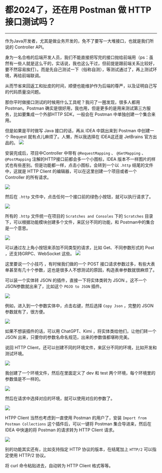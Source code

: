 

#  都2024了，还在用 Postman 做 HTTP 接口测试吗？

__ _ _ _ _

作为Java开发者，尤其是做业务开发的，免不了要写一大堆接口，也就是我们所说的 Controller API。

身为一名合格的后端开发人员，我们不能直接把写完的接口抛给前端用（ps：虽然有一些人就是这么干的，实话说，我也这么干过，但前提是跟前端关系比较好，要不然容易挨打）。而是先自己测试一下（俗称自测），等测试通过了，再上测试环境，再给前端联调。

从而节省来回返工和扯皮的时间，顺便也能维护作为后端的尊严，以及证明自己写的代码质量没问题。

那你平时做接口测试的时候用什么工具呢？我问了一圈发现，很多人都用 Postman。Postman
确实是很好用，我也用，但是更多的是用来测试第三方服务，比如要集成一个外部HTTP SDK，一般会在 Postman 中单独创建一个集合来用。

但是如果是平时做写 Java 接口的话，再从 IDEA 中跳出来到 Postman 中创建一个 Request 就有点儿麻烦了。人懒，所以我选择在 IDEA这还是 JetBrains 官方出品的。
![](https://mmbiz.qpic.cn/sz_mmbiz_png/iaWSDo4TfyZiaZnJYU3NXewF7QhWLQcHFglD0NJgHxwWAheYHQOJ2SDCZnNU767ggZDCbNdpdQajeGd5iaekOibGrA/640?wx_fmt=png&from=appmsg)

安装完成后，项目中Controller 中带有 ` @RequestMapping ` 、 ` @GetMapping ` 、 ` @PostMapping
` 注解的HTTP接口前都会多一个小图标，IDEA 版本不一样图片的样式也有些差别。但是功能都一样，点击小图标，会转到一个以 ` .http `
结尾的文件中，这就是 HTTP Client 的编辑器，可以在这里创建一个项目或者一个 Controller 的所有请求。

![](https://mmbiz.qpic.cn/sz_mmbiz_png/iaWSDo4TfyZiaZnJYU3NXewF7QhWLQcHFgXnS6vO2HsnY8plM83qI3PM21ibSJSuia2SD5wHFWm5wia13Eib0adJeXfw/640?wx_fmt=png&from=appmsg)

然后在 ` .http ` 文件中，点击任何一个接口前的绿色小按钮，就可以执行请求了。

![](https://mmbiz.qpic.cn/sz_mmbiz_png/iaWSDo4TfyZiaZnJYU3NXewF7QhWLQcHFgIXUXxVwPyGic5s0Fb4RHRldvMjLe8ox8fDCicRQibiakicnXicVtR5M0ZnZQ/640?wx_fmt=png&from=appmsg)

所有的 ` .http ` 文件统一在项目的 ` Scratches and Consoles ` 下的 ` Scratches `
目录下，可以根据功能模块创建多个文件，来区分不同的功能，和 Postman中的集合是一个意思。

![](https://mmbiz.qpic.cn/sz_mmbiz_png/iaWSDo4TfyZiaZnJYU3NXewF7QhWLQcHFg7mbvNmTKMWrKulE7O1poYFcsxPicias8I9FUOlatTovvj0BTticFEbjKQ/640?wx_fmt=png&from=appmsg)

可以通过左上角小按钮来添加不同类型的请求，比如 Get、不同参数形式的 Post ，还支持GRPC、WebSocket 这些。
![](https://mmbiz.qpic.cn/sz_mmbiz_png/iaWSDo4TfyZiaZnJYU3NXewF7QhWLQcHFgJ4aIkUYicnicDJOgKBObEnWncK1aoic1B22DPbNXtdJU5gQfJ6188Bzlg/640?wx_fmt=png&from=appmsg)

这里要说一个小技巧  ，有时候我们做的一个 POST 接口请求参数过多，有些大表单甚至有几十个参数，这也是很多人不想测试的原因，构造表单参数就很麻烦了。

可以装一个实体转 JSON 的插件，直接一下将实体类转为 JSON 。这不一个JSON参数就出来了，比如这个 ` POJO to JSON ` 插件。

![](https://mmbiz.qpic.cn/sz_mmbiz_png/iaWSDo4TfyZiaZnJYU3NXewF7QhWLQcHFgrZF6oD1DNIuKaZMk1pXsOqQ1N5AXq2os2jHzwjqNQrEWrRiaKiaRygUg/640?wx_fmt=png&from=appmsg)

例如，进入到一个参数实体中，点击右键，然后选择 ` Copy Json ` ，完整的 JSON 参数就有了，很方便。

![](https://mmbiz.qpic.cn/sz_mmbiz_png/iaWSDo4TfyZiaZnJYU3NXewF7QhWLQcHFgdyB0YhmDLI0gmntuKHhOv1XPyxGMy63iamHq7qtib79BJqqlKLG1U40Q/640?wx_fmt=png&from=appmsg)

如果不想装插件的话，可以用 ChatGPT、Kimi ，将实体类给他们，让他们转一个 JSON 出来，只要你的参数名命名规范，出来的参数值都堪称完美。

说回 HTTP Client，还可以创建不同的环境文件，来区分不同的环境，比如开发和测试环境。

![](https://mmbiz.qpic.cn/sz_mmbiz_png/iaWSDo4TfyZiaZnJYU3NXewF7QhWLQcHFgmCsB7qPEFK8EYHP6ZGZN7ad2UKgVwW1j1M9hp7Va7pXouHTTaicKG5g/640?wx_fmt=png&from=appmsg)

我创建了一个环境文件，然后在里面定义了 dev 和 test 两个环境，每个环境里的参数值是不一样的。

![](https://mmbiz.qpic.cn/sz_mmbiz_png/iaWSDo4TfyZiaZnJYU3NXewF7QhWLQcHFgk82eINrjzibtVRuJCsxKicMoue0wwSRad48zsf1u5Ngh7hl8puH5grcA/640?wx_fmt=png&from=appmsg)

然后在请求中选择对应的环境，就可以使用对应的参数了。

![](https://mmbiz.qpic.cn/sz_mmbiz_png/iaWSDo4TfyZiaZnJYU3NXewF7QhWLQcHFgfUQn2PsODL0j9ibPsRg4ic3rN6Hnib0gSCajWu1QyiasIWnZ6QrjK41XxQ/640?wx_fmt=png&from=appmsg)

HTPP Client 当然也考虑到一直使用 Postman 的用户了，安装 ` Import from Postman Collections `
这个插件后，可以一键将 Postman 集合导进来，然后在 IDEA 中快速的将 Postman 的请求转为 HTTP Client 请求。

![](https://mmbiz.qpic.cn/sz_mmbiz_png/iaWSDo4TfyZiaZnJYU3NXewF7QhWLQcHFgD3DXOBPyPn8O8UduwSUOCaunnFnNO6t2TstXG9w8XcS5N6M6xE42yg/640?wx_fmt=png&from=appmsg)

别的功能其实还有，比如支持指定 HTTP 协议的版本，在结尾加上 ` HTTP/2 ` 可以指定使用 HTTP/2 协议。

将 curl 命令粘贴进去，自动转为 HTTP Client 格式等等。